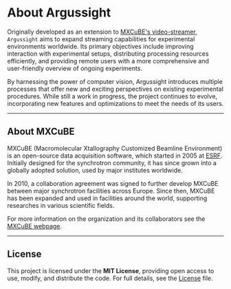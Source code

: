 # About Argussight

Originally developed as an extension to [MXCuBE's video-streamer](https://github.com/mxcube/video-streamer), `Argussight` aims to expand streaming capabilities for experimental environments worldwide. Its primary objectives include improving interaction with experimental setups, distributing processing resources efficiently, and providing remote users with a more comprehensive and user-friendly overview of ongoing experiments.

By harnessing the power of computer vision, Argussight introduces multiple processes that offer new and exciting perspectives on existing experimental procedures. While still a work in progress, the project continues to evolve, incorporating new features and optimizations to meet the needs of its users.

---

## About MXCuBE

MXCuBE (Macromolecular Xtallography Customized Beamline Environment) is an open-source data acquisition software, which started in 2005 at [ESRF](https://www.esrf.fr/). Initially designed for the synchrotron community, it has since grown into a globally adopted solution, used by major institutes worldwide.

In 2010, a collaboration agreement was signed to further develop MXCuBE between major synchrotron facilities across Europe. Since then, MXCuBE has been expanded and used in facilities around the world, supporting researches in various scientific fields.

For more information on the organization and its collaborators see the [MXCuBE webpage](https://mxcube.github.io/mxcube).

---

## License

This project is licensed under the **MIT License**, providing open access to use, modify, and distribute the code. For full details, see the [License](license.md) file.
